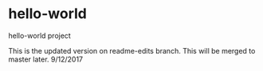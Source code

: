 # hello-world
hello-world project

This is the updated version on readme-edits branch. This will be merged to master later.
9/12/2017
